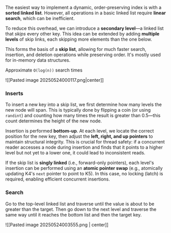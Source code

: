 The easiest way to implement a dynamic, order-preserving index is with a **sorted linked list**. However, all operations in a basic linked list require **linear search**, which can be inefficient.

To reduce this overhead, we can introduce a **secondary level**—a linked list that _skips_ every other key. This idea can be extended by adding **multiple levels** of skip links, each skipping more elements than the one below. 

This forms the basis of a **skip list**, allowing for much faster search, insertion, and deletion operations while preserving order. It's mostly used for in-memory data structures. 

Approximate `O(log(n))` search times

![[Pasted image 20250524000117.png|center]] 

### Inserts 

To insert a new key into a skip list, we first determine how many levels the new node will span. This is typically done by flipping a coin (or using `randint`) and counting how many times the result is greater than 0.5—this count determines the height of the new node.

Insertion is performed **bottom-up**. At each level, we locate the correct position for the new key, then adjust the **left, right, and up pointers** to maintain structural integrity. This is crucial for thread safety: if a concurrent reader accesses a node during insertion and finds that it points to a higher level but not yet to a lower one, it could lead to inconsistent reads.

If the skip list is **singly linked** (i.e., forward-only pointers), each level's insertion can be performed using an **atomic pointer swap** (e.g., atomically updating K4's `next` pointer to point to K5). In this case, no locking (latch) is required, enabling efficient concurrent insertions.

### Search 

Go to the top-level linked list and traverse until the value is about to be greater than the target. Then go down to the next level and traverse the same way until it reaches the bottom list and then the target key.

![[Pasted image 20250524003555.png | center]]
